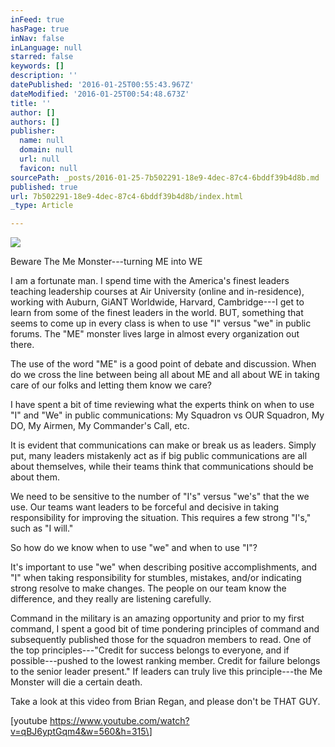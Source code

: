 ```yaml
---
inFeed: true
hasPage: true
inNav: false
inLanguage: null
starred: false
keywords: []
description: ''
datePublished: '2016-01-25T00:55:43.967Z'
dateModified: '2016-01-25T00:54:48.673Z'
title: ''
author: []
authors: []
publisher:
  name: null
  domain: null
  url: null
  favicon: null
sourcePath: _posts/2016-01-25-7b502291-18e9-4dec-87c4-6bddf39b4d8b.md
published: true
url: 7b502291-18e9-4dec-87c4-6bddf39b4d8b/index.html
_type: Article

---
```

![](https://the-grid-user-content.s3-us-west-2.amazonaws.com/39736ea5-792c-42e7-be20-aaf08c9d191f.png)

Beware The Me Monster---turning ME into WE

I am a fortunate man. I spend time with the America's finest leaders teaching leadership courses at Air University (online and in-residence), working with Auburn, GiANT Worldwide, Harvard, Cambridge---I get to learn from some of the finest leaders in the world. BUT, something that seems to come up in every class is when to use "I" versus "we" in public forums. The "ME" monster lives large in almost every organization out there.

The use of the word "ME" is a good point of debate and discussion. When do we cross the line between being all about ME and all about WE in taking care of our folks and letting them know we care?

I have spent a bit of time reviewing what the experts think on when to use "I" and "We" in public communications: My Squadron vs OUR Squadron, My DO, My Airmen, My Commander's Call, etc.

It is evident that communications can make or break us as leaders. Simply put, many leaders mistakenly act as if big public communications are all about themselves, while their teams think that communications should be about them.

We need to be sensitive to the number of "I's" versus "we's" that the we use. Our teams want leaders to be forceful and decisive in taking responsibility for improving the situation. This requires a few strong "I's," such as "I will."

So how do we know when to use "we" and when to use "I"?

It's important to use "we" when describing positive accomplishments, and "I" when taking responsibility for stumbles, mistakes, and/or indicating strong resolve to make changes. The people on our team know the difference, and they really are listening carefully.

Command in the military is an amazing opportunity and prior to my first command, I spent a good bit of time pondering principles of command and subsequently published those for the squadron members to read. One of the top principles---"Credit for success belongs to everyone, and if possible---pushed to the lowest ranking member. Credit for failure belongs to the senior leader present." If leaders can truly live this principle---the Me Monster will die a certain death.

Take a look at this video from Brian Regan, and please don't be THAT GUY.

\[youtube https://www.youtube.com/watch?v=qBJ6yptGqm4&w=560&h=315\]